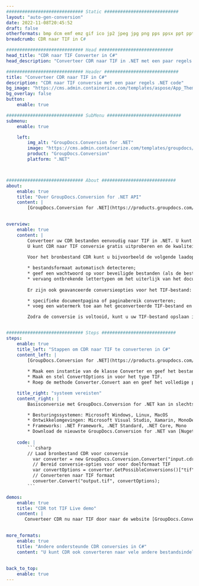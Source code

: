 ```yaml
---
############################# Static ############################
layout: "auto-gen-conversion"
date: 2022-11-08T20:45:52
draft: false
otherformats: bmp dcm emf emz gif ico jp2 jpeg jpg png pps ppsx ppt pptx psb psd svg svgz tga tif tiff webp wmf wmz
breadcrumb: CDR naar TIF in C#

############################# Head ############################
head_title: "CDR naar TIF Converter in C#"
head_description: "Converteer CDR naar TIF in .NET met een paar regels code. Gebruik de GroupDocs Document Conversion API om meer dan 160 bestandsformaten te converteren."

############################# Header ############################
title: "Converteer CDR naar TIF in C#"
description: "CDR naar TIF conversie met een paar regels .NET code"
bg_image: "https://cms.admin.containerize.com/templates/aspose/App_Themes/V3/images/bg/header1.png"
bg_overlay: false
button:
    enable: true

############################# SubMenu ############################
submenu:
    enable: true

    left:
        img_alt: "GroupDocs.Conversion for .NET"
        image: "https://cms.admin.containerize.com/templates/groupdocs/images/product-logos/90x90-noborder/groupdocs-conversion-net.png"
        product: "GroupDocs.Conversion"
        platform: ".NET"



############################# About ############################
about:
    enable: true
    title: "Over GroupDocs.Conversion for .NET API"
    content: |
        [GroupDocs.Conversion for .NET](https://products.groupdocs.com/conversion/net/) kan worden gebruikt om Microsoft Word, Excel, PowerPoint, PDF, Visio en andere formaten te converteren. GroupDocs.Conversion is een standalone API die geschikt is voor back-end en interne systemen waar hoge prestaties vereist zijn. Het is niet afhankelijk van software zoals Microsoft of Open Office.
    

overview:
    enable: true
    content: |
        Converteer uw CDR bestanden eenvoudig naar TIF in .NET. U kunt slechts een paar C# coderegels gebruiken op elk platform naar keuze, zoals - Windows, Linux, macOS.
        U kunt CDR naar TIF conversie gratis uitproberen en de kwaliteit van de conversieresultaten evalueren. Naast eenvoudige scenario's voor bestandsconversie kunt u meer geavanceerde opties proberen voor het laden van het bronbestand CDR en voor het opslaan van het TIF-uitvoerresultaat. 
        
        Voor het bronbestand CDR kunt u bijvoorbeeld de volgende laadopties gebruiken:

        * bestandsformaat automatisch detecteren;
        * geef een wachtwoord op voor beveiligde bestanden (als de bestandsindeling dit ondersteunt);
        * vervang ontbrekende lettertypen om het uiterlijk van het document te behouden.
        
        Er zijn ook geavanceerde conversieopties voor het TIF-bestand:

        * specifieke documentpagina of paginabereik converteren;
        * voeg een watermerk toe aan het geconverteerde TIF-bestand en nog veel meer.

        Zodra de conversie is voltooid, kunt u uw TIF-bestand opslaan in het lokale bestandspad of in opslag van derden, zoals FTP, Amazon S3, Google Drive, Dropbox enz. Let op: om CDR naar {{ te converteren) TO}} er is geen extra software nodig, zoals MS Office, Open Office, Adobe Acrobat Reader enz.


############################# Steps ############################
steps:
    enable: true
    title_left: "Stappen om CDR naar TIF te converteren in C#"
    content_left: |
        [GroupDocs.Conversion for .NET](https://products.groupdocs.com/conversion/net/) maakt het gemakkelijk voor ontwikkelaars om een ​​CDR bestand naar TIF te converteren met een paar regels code.
        
        * Maak een instantie van de klasse Converter en geef het bestand CDR het volledige pad
        * Maak en stel ConvertOptions in voor het type TIF.
        * Roep de methode Converter.Convert aan en geef het volledige pad en formaat (TIF) door als parameter

    title_right: "systeem vereisten"
    content_right: |
        Basisconversie met GroupDocs.Conversion for .NET kan in slechts een paar eenvoudige stappen worden gedaan. Onze API's worden ondersteund op alle belangrijke platforms en besturingssystemen. Voordat u de onderstaande code uitvoert, moet u ervoor zorgen dat de volgende vereisten op uw systeem zijn geïnstalleerd.

        * Besturingssystemen: Microsoft Windows, Linux, MacOS
        * Ontwikkelomgevingen: Microsoft Visual Studio, Xamarin, MonoDevelop
        * Frameworks: .NET Framework, .NET Standard, .NET Core, Mono
        * Download de nieuwste GroupDocs.Conversion for .NET van [Nuget](https://www.nuget.org/packages/groupdocs.conversion)
         
    code: |
        ```csharp    
        // Laad bronbestand CDR voor conversie
          var converter = new GroupDocs.Conversion.Converter("input.cdr");
          // Bereid conversie-opties voor voor doelformaat TIF
          var convertOptions = converter.GetPossibleConversions()["tif"].ConvertOptions;
          // Converteren naar TIF formaat
          converter.Convert("output.tif", convertOptions);
        ```

demos:
    enable: true
    title: "CDR tot TIF Live demo"
    content: |
       Converteer CDR nu naar TIF door naar de website [GroupDocs.Conversion App](https://products.groupdocs.app/conversion/family) te gaan. Online demo heeft de volgende voordelen:
          

more_formats:
    enable: true
    title: "Andere ondersteunde CDR conversies in C#"
    content: "U kunt CDR ook converteren naar vele andere bestandsindelingen. Zie de lijst hieronder."
       
       
back_to_top:
    enable: true
---
```

